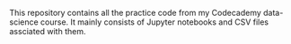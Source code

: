 This repository contains all the practice code from my Codecademy data-science course. It mainly consists of Jupyter notebooks and CSV files assciated with them.
